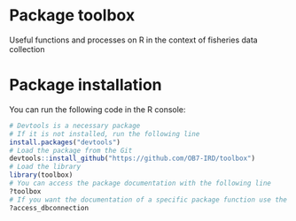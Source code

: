# Package toolbox

Useful functions and processes on R in the context of fisheries data collection

# Package installation

You can run the following code in the R console:

```R
# Devtools is a necessary package
# If it is not installed, run the following line
install.packages("devtools")
# Load the package from the Git
devtools::install_github("https://github.com/OB7-IRD/toolbox")
# Load the library
library(toolbox)
# You can access the package documentation with the following line
?toolbox
# If you want the documentation of a specific package function use the same syntax, for example for the function access_dbconnection
?access_dbconnection
```
